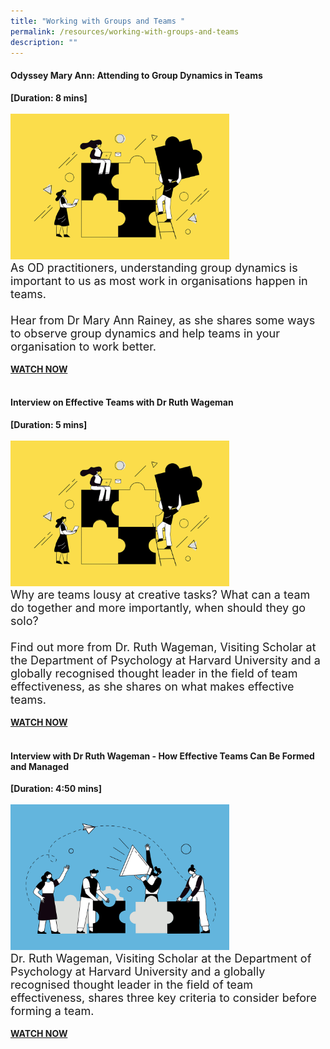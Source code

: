 ```yaml
---
title: "Working with Groups and Teams "
permalink: /resources/working-with-groups-and-teams
description: ""
---
```

<h4>Odyssey Mary Ann: Attending to Group Dynamics in Teams</h4><strong>[Duration: 8 mins] </strong><br><br>
	    <img src="/images/Team%20Development.jpg" alt="employee engagement" width="350"><br><font size="4">As OD practitioners, understanding group dynamics is important to us as most work in organisations happen in teams.<br><br>Hear from Dr Mary Ann Rainey, as she shares some ways to observe group dynamics and help teams in your organisation to work better.</font><br><br><a href ="https://vimeo.com/130939928"><strong>WATCH NOW</a></strong><br><br>
<h4>Interview on Effective Teams with Dr Ruth Wageman</h4><strong>[Duration: 5 mins] </strong><br><br>
	    <img src="/images/Team%20Development.jpg" alt="employee engagement" width="350"><br><font size="4">Why are teams lousy at creative tasks? What can a team do together and more importantly, when should they go solo? <br><br>Find out more from Dr. Ruth Wageman, Visiting Scholar at the Department of Psychology at Harvard University and a globally recognised thought leader in the field of team effectiveness, as she shares on what makes effective teams.</font><BR><br><a href="https://vimeo.com/39463182 "> <STRONG>WATCH NOW</a></STRONG><br><br>

<h4>Interview with Dr Ruth Wageman - How Effective Teams Can Be Formed and Managed</h4><strong>[Duration: 4:50 mins] </strong><br><br>
	    <img src="/images/Organisation%20Design.jpg" alt="employee engagement" width="350"><br><font size="4">Dr. Ruth Wageman, Visiting Scholar at the Department of Psychology at Harvard University and a globally recognised thought leader in the field of team effectiveness, shares three key criteria to consider before forming a team. </font><br><br><a href="https://vimeo.com/39463181"><STRONG>WATCH NOW </a></STRONG>